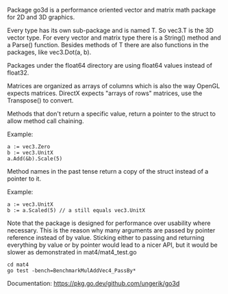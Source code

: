 Package go3d is a performance oriented vector and matrix math package for 2D and 3D graphics.

Every type has its own sub-package and is named T. So vec3.T is the 3D vector type.
For every vector and matrix type there is a String() method and a Parse() function.
Besides methods of T there are also functions in the packages, like vec3.Dot(a, b).

Packages under the float64 directory are using float64 values instead of float32.

Matrices are organized as arrays of columns which is also the way OpenGL expects matrices.
DirectX expects "arrays of rows" matrices, use the Transpose() to convert.

Methods that don't return a specific value, return a pointer to the struct to allow method call chaining.

Example:

	a := vec3.Zero
	b := vec3.UnitX
	a.Add(&b).Scale(5)

Method names in the past tense return a copy of the struct instead of a pointer to it.

Example:

	a := vec3.UnitX
	b := a.Scaled(5) // a still equals vec3.UnitX


Note that the package is designed for performance over usability where necessary.
This is the reason why many arguments are passed by pointer reference instead of by value.
Sticking either to passing and returning everything by value or by pointer
would lead to a nicer API, but it would be slower as demonstrated in mat4/mat4_test.go

	cd mat4
	go test -bench=BenchmarkMulAddVec4_PassBy*


Documentation: https://pkg.go.dev/github.com/ungerik/go3d

